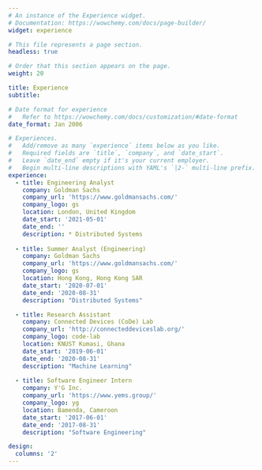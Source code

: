 ```yaml
---
# An instance of the Experience widget.
# Documentation: https://wowchemy.com/docs/page-builder/
widget: experience

# This file represents a page section.
headless: true

# Order that this section appears on the page.
weight: 20

title: Experience
subtitle:

# Date format for experience
#   Refer to https://wowchemy.com/docs/customization/#date-format
date_format: Jan 2006

# Experiences.
#   Add/remove as many `experience` items below as you like.
#   Required fields are `title`, `company`, and `date_start`.
#   Leave `date_end` empty if it's your current employer.
#   Begin multi-line descriptions with YAML's `|2-` multi-line prefix.
experience:
  - title: Engineering Analyst
    company: Goldman Sachs
    company_url: 'https://www.goldmansachs.com/'
    company_logo: gs
    location: London, United Kingdom
    date_start: '2021-05-01'
    date_end: ''
    description: * Distributed Systems
        
  - title: Summer Analyst (Engineering)
    company: Goldman Sachs
    company_url: 'https://www.goldmansachs.com/'
    company_logo: gs
    location: Hong Kong, Hong Kong SAR
    date_start: '2020-07-01'
    date_end: '2020-08-31'
    description: "Distributed Systems"

  - title: Research Assistant
    company: Connected Devices (CoDe) Lab
    company_url: 'http://connecteddeviceslab.org/'
    company_logo: code-lab
    location: KNUST Kumasi, Ghana
    date_start: '2019-06-01'
    date_end: '2020-08-31'
    description: "Machine Learning"
    
  - title: Software Engineer Intern
    company: Y'G Inc.
    company_url: 'https://www.yems.group/'
    company_logo: yg
    location: Bamenda, Cameroon
    date_start: '2017-06-01'
    date_end: '2017-08-31'
    description: "Software Engineering"

design:
  columns: '2'
---
```

